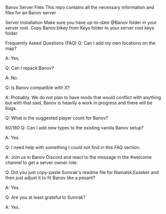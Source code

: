 Banov Server Files
This repo contains all the necessary information and files for an Banov server

Server Installation
Make sure you have up-to-date @Banov folder in your server root. Copy Banov.bikey from Keys folder to your server root keys folder.

Frequently Asked Questions (FAQ)
Q: Can I add my own locations on the map?

A: Yes.

Q: Can I repack Banov?

A: No.

Q: Is Banov compatible with X?

A: Probably. We do not plan to have mods that would conflict with anything but with that said, Banov is heavily a work in progress and there will be bugs.

Q: What is the suggested player count for Banov?

60/180
Q: Can I add new types to the existing vanilla Banov setup?

A: Yes.

Q: I need help with something I could not find in this FAQ section.

A: Join us in Banov Discord and react to the message in the #welcome channel to get a server owner role.

Q: Did you just copy-paste Sumrak's readme file for Namalsk,Esseker and then just adjust it to fit Banov like a pesant?

A: Yes.

Q: Are you at least grateful to Sumrak?

A: Yes.
